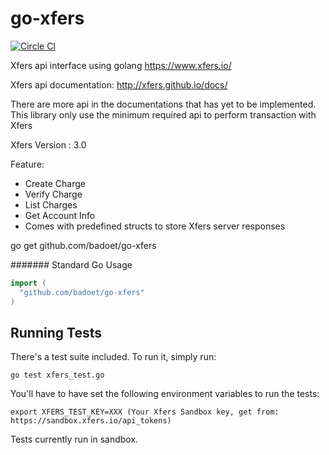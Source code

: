 go-xfers
========

[![Circle CI](https://circleci.com/gh/badoet/go-xfers/tree/master.svg?style=svg)](https://circleci.com/gh/badoet/go-xfers/tree/master)

Xfers api interface using golang
https://www.xfers.io/

Xfers api documentation:
http://xfers.github.io/docs/

There are more api in the documentations that has yet to be implemented.
This library only use the minimum required api to perform transaction with Xfers

Xfers Version : 3.0

Feature:
- Create Charge
- Verify Charge
- List Charges
- Get Account Info
- Comes with predefined structs to store Xfers server responses


go get github.com/badoet/go-xfers

####### Standard Go Usage
```go
import (
  "github.com/badoet/go-xfers"
)

```


Running Tests
---
There's a test suite included.  To run it, simply run:

    go test xfers_test.go

You'll have to have set the following environment variables to run the tests:

    export XFERS_TEST_KEY=XXX (Your Xfers Sandbox key, get from: https://sandbox.xfers.io/api_tokens)

Tests currently run in sandbox.
